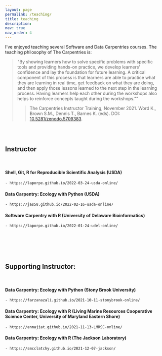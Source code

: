 ```yaml
---
layout: page
permalink: /teaching/
title: teaching
description:
nav: true
nav_order: 4
---
```


I've enjoyed teaching several Software and Data Carpentries courses. The teaching philosophy of The Carpentries is:

> "By showing learners how to solve specific problems with specific tools and providing hands-on practice, we develop learners’ confidence and lay the foundation for future learning. A critical component of this process is that learners are able to practice what they are learning in real time, get feedback on what they are doing, and then apply those lessons learned to the next step in the learning process. Having learners help each other during the workshops also helps to reinforce concepts taught during the workshops.""
> > The Carpentries Instructor Training, November 2021. Word K., Brown S.M., Dennis T., Barnes K. (eds). DOI: [10.5281/zenodo.5709383](https://doi.org/10.5281/zenodo.5709383).


 <br>
 <br>


## Instructor
 <br>

#### Shell, Git, R for Reproducible Scientific Analysis (USDA)
	- https://laporpe.github.io/2022-03-24-usda-online/
	
#### Data Carpentry: Ecology with Python (USDA)
	- https://jas58.github.io/2022-02-16-usda-online/
	
#### Software Carpentry with R (University of Delaware Bioinformatics)
	- https://laporpe.github.io/2022-01-24-udel-online/
	
<br>
<br>
<br>
<br>

## Supporting Instructor:
 <br>

#### Data Carpentry: Ecology with Python (Stony Brook University)
	- https://farzanazali.github.io/2021-10-11-stonybrook-online/
	
#### Data Carpentry: Ecology with R (Living Marine Resources Cooperative Science Center, University of Maryland Eastern Shore)
	- https://annajiat.github.io/2021-11-13-LMRSC-online/

#### Data Carpentry: Ecology with R (The Jackson Laboratory)
	- https://smcclatchy.github.io/2021-12-07-jackson/






